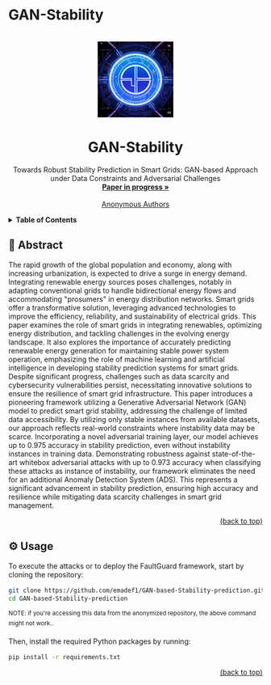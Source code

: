 # GAN-Stability
<div id="top"></div>
<!-- PROJECT LOGO -->
<br />
<div align="center">
  <a href="https://github.com/emadef1/GAN-Stability/tree/main">
    <img src="Figure/logo.png" alt="Logo" width="150" height="150">
  </a>

  <h1 align="center">GAN-Stability</h1>

  <p align="center">
    Towards Robust Stability Prediction in Smart Grids: GAN-based Approach under Data Constraints and Adversarial Challenges
    <br />
    <a href="https://github.com/emadef1/GAN-Stability/tree/main"><strong>Paper in progress »</strong></a>
    <br />
    <br />
    <a href="">Anonymous Authors</a>
  </p>
</div>

<!-- TABLE OF CONTENTS -->
<details>
  <summary><strong>Table of Contents</strong></summary>
  <ol>
    <li>
      <a href="#abstract">Abstract</a>
    </li>
    <li>
      <a href="#usage">Usage</a>
    </li>
    <li>
      <a href="#models">Models</a>
    </li>
    <li>
      <a href="#baseline">Baseline</a>
    </li>
    <li>
      <a href="#attacks">Attacks</a>
    </li>
  </ol>
</details>

<div id="abstract"></div>

## 🧩 Abstract

The rapid growth of the global population and economy, along with increasing urbanization, is expected to drive a surge in energy demand. Integrating renewable energy sources poses challenges, notably in adapting conventional grids to handle bidirectional energy flows and accommodating "prosumers" in energy distribution networks. Smart grids offer a transformative solution, leveraging advanced technologies to improve the efficiency, reliability, and sustainability of electrical grids. This paper examines the role of smart grids in integrating renewables, optimizing energy distribution, and tackling challenges in the evolving energy landscape. It also explores the importance of accurately predicting renewable energy generation for maintaining stable power system operation, emphasizing the role of machine learning and artificial intelligence in developing stability prediction systems for smart grids. Despite significant progress, challenges such as data scarcity and cybersecurity vulnerabilities persist, necessitating innovative solutions to ensure the resilience of smart grid infrastructure. This paper introduces a pioneering framework utilizing a Generative Adversarial Network (GAN) model to predict smart grid stability, addressing the challenge of limited data accessibility. By utilizing only stable instances from available datasets, our approach reflects real-world constraints where instability data may be scarce. Incorporating a novel adversarial training layer, our model achieves up to 0.975 accuracy in stability prediction, even without instability instances in training data. Demonstrating robustness against state-of-the-art whitebox adversarial attacks with up to 0.973 accuracy when classifying these attacks as instance of instability, our framework eliminates the need for an additional Anomaly Detection System (ADS). This represents a significant advancement in stability prediction, ensuring high accuracy and resilience while mitigating data scarcity challenges in smart grid management.
<p align="right"><a href="#top">(back to top)</a></p>
<div id="usage"></div>

## ⚙️ Usage

To execute the attacks or to deploy the FaultGuard framework, start by cloning the repository:

```bash
git clone https://github.com/emadef1/GAN-based-Stability-prediction.git
cd GAN-based-Stability-prediction
```
<sup>NOTE: if you're accessing this data from the anonymized repository, the above command might not work..</sup>

Then, install the required Python packages by running:

```bash
pip install -r requirements.txt
```

<p align="right"><a href="#top">(back to top)</a></p>
<div id="models"></div>
